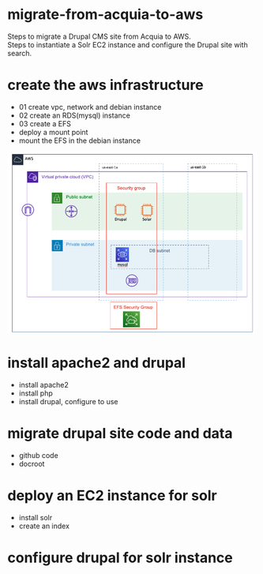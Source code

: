 # migrate-from-acquia-to-aws
Steps to migrate a Drupal CMS site from Acquia to AWS.  
Steps to instantiate a Solr EC2 instance and configure the Drupal site with search. 
# create the aws infrastructure
* 01 create vpc, network and debian instance
* 02 create an RDS(mysql) instance
* 03 create a EFS
* deploy a mount point
* mount the EFS in the debian instance
<img src="https://github.com/hank-greene/migrate-from-acquia-to-aws/blob/main/00-images/drupal-solar-architecture-01.png?raw=true" />


# install apache2 and drupal
* install apache2
* install php
* install drupal, configure to use 

# migrate drupal site code and data
* github code
* docroot

# deploy an EC2 instance for solr
* install solr
* create an index

# configure drupal for solr instance
